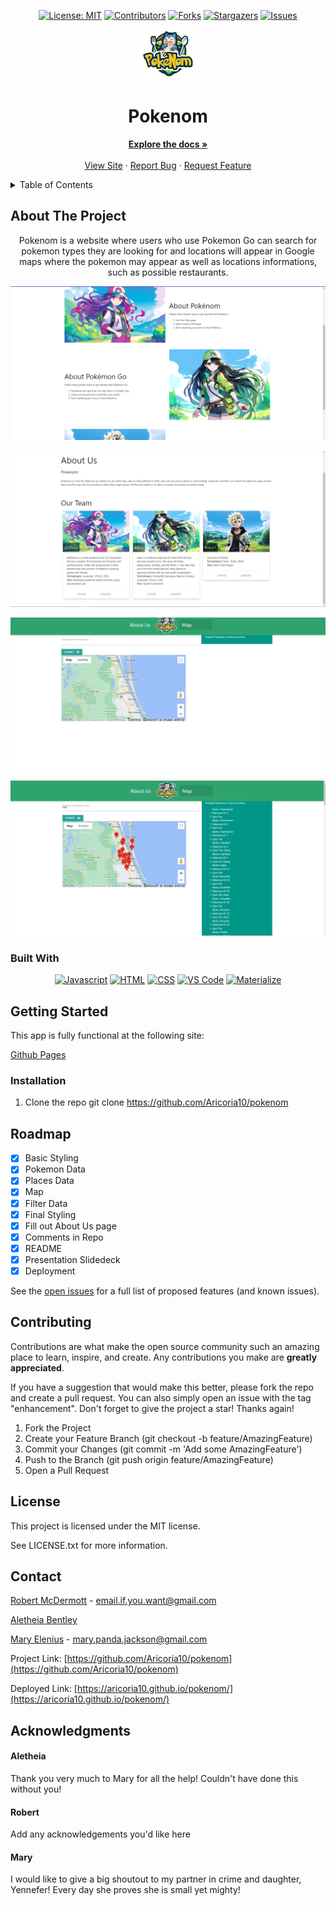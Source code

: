 <div align="center">

[![License: MIT](https://img.shields.io/badge/License-MIT-yellow.svg)](https://opensource.org/licenses/MIT)
[![Contributors](https://img.shields.io/github/contributors/https://github.com/Aricoria10/pokenom.svg?style=plastic&logo=appveyor)](https://github.com/Aricoria10/pokenom)
[![Forks](https://img.shields.io/github/forks/Aricoria10/Pokenom.svg?style=plastic&logo=appveyor)](https://github.com/Aricoria10/Pokenom/network/members)
[![Stargazers](https://img.shields.io/github/stars/Aricoria10/Pokenom.svg?style=plastic&logo=appveyor)](https://github.com/Aricoria10/Pokenom/stargazers)
[![Issues](https://img.shields.io/github/issues/Aricoria10/Pokenom.svg?style=plastic&logo=appveyor)](https://github.com/Aricoria10/pokenom/issues)

</div>

<!-- PROJECT LOGO -->

<div align="center">
  <a href="https://github.com/404pandas/PARSR">
    <img src="./assets/images/poke-logo.png" alt="Logo" width="100" height="80">
  </a>
  </div>

<div align="center">
  <p align="center">
<h1> Pokenom </h1>    
    <a href="https://github.com/Aricoria10/pokenom"><strong>Explore the docs »</strong></a>
    <br />
    <br />
    <a href="https://aricoria10.github.io/pokenom/">View Site</a>
    ·
    <a href="https://github.com/Aricoria10/pokenom/issues">Report Bug</a>
    ·
    <a href="https://github.com/Aricoria10/pokenom/issues">Request Feature</a>
  </p>
</div>

<!-- TABLE OF CONTENTS -->
<details>
  <summary>Table of Contents</summary>
  <ol>
    <li>
      <a href="#about-the-project">About The Project</a>
      <ul>
        <li><a href="#built-with">Built With</a></li>
      </ul>
    </li>
    <li>
      <a href="#getting-started">Getting Started</a>
      <ul>
        <li><a href="#installation">Installation</a></li>
      </ul>
    </li>
    <li><a href="#roadmap">Roadmap</a></li>
    <li><a href="#contributing">Contributing</a></li>
    <li><a href="#license">License</a></li>
    <li><a href="#contact">Contact</a></li>
    <li><a href="#acknowledgments">Acknowledgments</a></li>
  </ol>
</details>

<!-- ABOUT THE PROJECT -->

## About The Project

<div align="center">


Pokenom is a website where users who use Pokemon Go can search for pokemon types they are looking for and locations will appear in Google maps where the pokemon may appear as well as locations informations, such as possible restaurants.

![Front Page](./assets/images/pokenom-front.png)

![About Us](./assets/images/Pokenom-about-us.png)

![Google maps](./assets/images/pokenom-map.png)

![Google results](./assets/images/pokenom-map-results.png)

</div>

### Built With

<div align="center">

[![Javascript](https://img.shields.io/badge/Language-JavaScript-ff0000?style=plastic&logo=JavaScript&logoWidth=10)](https://javascript.info/)
[![HTML](https://img.shields.io/badge/Language-CSS-ff8000?style=plastic&logo=HTML5&logoWidth=10)](https://html.com/)
[![CSS](https://img.shields.io/badge/Language-CSS-ffff00?style=plastic&logo=CSS3&logoWidth=10)](https://www.w3schools.com/css/default.asp)
[![VS Code](https://img.shields.io/badge/IDE-VSCode-80ff00?style=plastic&logo=VisualStudioCode&logoWidth=10)](https://code.visualstudio.com/docs)
[![Materialize](https://img.shields.io/badge/Framework-Materialize-0000ff?style=plastic&logo=MUI&logoWidth=10)](https://materializecss.com/getting-started.html)

</div>

<!-- GETTING STARTED -->

## Getting Started

This app is fully functional at the following site:


[Github Pages](https://aricoria10.github.io/pokenom/)

### Installation

1. Clone the repo
   git clone https://github.com/Aricoria10/pokenom

<!-- USAGE EXAMPLES -->

<!-- ROADMAP -->

## Roadmap

- [x] Basic Styling
- [x] Pokemon Data
- [x] Places Data
- [x] Map
- [x] Filter Data
- [x] Final Styling
- [x] Fill out About Us page
- [x] Comments in Repo
- [x] README
- [x] Presentation Slidedeck
- [x] Deployment

See the [open issues](https://github.com/Aricoria10/pokenom/issues) for a full list of proposed features (and known issues).

<!-- CONTRIBUTING -->

## Contributing

Contributions are what make the open source community such an amazing place to learn, inspire, and create. Any contributions you make are **greatly appreciated**.

If you have a suggestion that would make this better, please fork the repo and create a pull request. You can also simply open an issue with the tag "enhancement".
Don't forget to give the project a star! Thanks again!

1. Fork the Project
2. Create your Feature Branch (git checkout -b feature/AmazingFeature)
3. Commit your Changes (git commit -m 'Add some AmazingFeature')
4. Push to the Branch (git push origin feature/AmazingFeature)
5. Open a Pull Request

<!-- LICENSE -->

## License

This project is licensed under the MIT license.

See LICENSE.txt for more information.

<!-- CONTACT -->

## Contact

<!-- Todo: Add your contact info if you want -->

[Robert McDermott](https://www.maryelenius.com/d20) - email.if.you.want@gmail.com

[Aletheia Bentley](https://github.com/Aricoria10/)

[Mary Elenius](https://www.maryelenius.com/d20) - mary.panda.jackson@gmail.com

Project Link: [https://github.com/Aricoria10/pokenom](https://github.com/Aricoria10/pokenom)

Deployed Link: [https://aricoria10.github.io/pokenom/](https://aricoria10.github.io/pokenom/)


## Acknowledgments


#### Aletheia

Thank you very much to Mary for all the help! Couldn't have done this without you!

#### Robert

Add any acknowledgements you'd like here

#### Mary

I would like to give a big shoutout to my partner in crime and daughter, Yennefer! Every day she proves she is small yet mighty!
